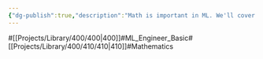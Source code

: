 ```yaml
---
{"dg-publish":true,"description":"Math is important in ML. We'll cover four main topics Linear Algebra, Probability, Statistics, and Calculus, because based on these, we can extract and preprocess data, create and validate models.","permalink":"/projects/library/400/410/410/","dgPassFrontmatter":true,"noteIcon":"0","created":"2024-01-24T15:24:09.124+09:00","updated":"2024-06-20T02:45:12.624+09:00"}
---
```


#[[Projects/Library/400/400\|400]]#ML_Engineer_Basic#[[Projects/Library/400/410/410\|410]]#Mathematics



